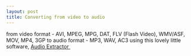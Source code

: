 ```yaml
---
layout: post
title: Converting from video to audio
---
```


from video format - AVI, MPEG, MPG, DAT, FLV (Flash Video), WMV/ASF, MOV, MP4, 3GP to audio format - MP3, WAV, AC3 using this lovely little software, [Audio Extractor ](http://www.aoamedia.com/audioextractor.htm)
